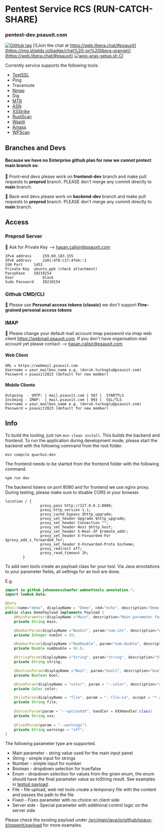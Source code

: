 
# Pentest Service RCS (RUN-CATCH-SHARE)
### pentest-dev.psauxit.com

[![GitHub tag](https://img.shields.io/badge/release-1.4.0-blue)](https://github.com/psaux-it/pspenit/tags)
[![Join the chat at https://web.libera.chat/#psauxit](https://img.shields.io/badge/chat%20-on%20libera-orange)](https://web.libera.chat/#psauxit)
[![woo-aras-setup.sh CI](https://github.com/psaux-it/pspenit/actions/workflows/codeql-analysis.yml/badge.svg)](https://github.com/psaux-it/pspenit/actions/workflows/codeql-analysis.yml)

Currently service supports the following tools:
* [TestSSL](https://github.com/drwetter/testssl.sh)
* Ping
* Traceroute
* [Nmap](https://nmap.org)
* Dig
* [MTR](https://www.bitwizard.nl/mtr/)
* [ASN](https://github.com/nitefood/asn)
* [XSStrike](https://github.com/s0md3v/XSStrike)
* [RustScan](https://github.com/RustScan/RustScan)
* [Wapiti](https://github.com/wapiti-scanner/wapiti)
* [Amass](https://github.com/OWASP/Amass)
* [WPScan](https://github.com/wpscanteam/wpscan)

## Branches and Devs
#### Because we have no Enterprise github plan for now we cannot protect main branch so:

:loudspeaker: Front-end devs please work on **frontend-dev** branch and make pull requests to **preprod** branch. PLEASE don't merge any commit directly to **main** branch.

:loudspeaker: Back-end devs please work on **backend-dev** branch and make pull requests to **preprod** branch. PLEASE don't merge any commit directly to **main** branch.

## Access
### Preprod Server
:loudspeaker: Ask for Private Key --> hasan.calisir@psauxit.com

```
IPv4 address	 159.69.183.155
IPv6 address	 2a01:4f8:c17:4feb::1
SSH Port	 1453
Private Key	 ubuntu.ppk (check attachment)
Passphase	 I0210154
User	         black
Sudo Password	 I0210154
```

### Github CMD/CLI
:loudspeaker: Please use **Personal access tokens (classic)** we don't support **Fine-grained personal access tokens**

### IMAP
:loudspeaker: Please change your default mail account imap password via imap web client https://webmail.psauxit.com. If you don't have organisation mail account yet please contact --> hasan.calisir@psauxit.com

#### Web Client
```
URL = https://webmail.psauxit.com
Username = your_mailbox_name e.g. (doruk.turkoglu@psauxit.com)
Password = psauxit2023 (default for new member)
```
#### Mobile Clients 
```
Outgoing  - SMTP: | mail.psauxit.com | 587 |  STARTTLS
Incoming - IMAP:  | mail.psauxit.com | 993 |  SSL/TLS
Username = your_mailbox_name e.g. (doruk.turkoglu@psauxit.com)
Password = psauxit2023 (default for new member)
```

## Info
To build the tooling, just run `mvn clean install`. This builds the backend and frontend.
To run the application during development mode, please start the backend with the following command from the root folder.
```
mvn compile quarkus:dev
```

The frontend needs to be started from the frontend folder with the following command.
```
npm run dev
```

The backend listens on port 8080 and for frontend we use nginx proxy. During testing, please make sure to disable CORS in your browser.
```
location / {
                proxy_pass http://127.0.0.1:8080;
                proxy_http_version 1.1;
                proxy_cache_bypass $http_upgrade;
                proxy_set_header Upgrade $http_upgrade;
                proxy_set_header Connection "";
                proxy_set_header Host $http_host;
                proxy_set_header X-Real-IP $remote_addr;
                proxy_set_header X-Forwarded-For $proxy_add_x_forwarded_for;
                proxy_set_header X-Forwarded-Proto $scheme;
                proxy_redirect off;
                proxy_read_timeout 2h;
        }
 ```
 
To add own tools create an payload class for your tool.
Via Java annotations to your parameter fields, all settings for an tool are done.

E.g.

```java
import io.github.johannesschaefer.webnettools.annotation.*;
import lombok.Data;

@Data
@Tool(name="demo", displayName = "Demo", cmd="echo", description="Demo for the tooling.")
public class DemoPayload implements Payload {
    @MainParameter(displayName ="Main", description="Main parameter for this tool.")
    private String main;

    @NumberParam(displayName ="NumInt", param="num-int", description="number integer demo ", min=0., max=100., step=1.)
    private Integer numInt = 50;

    @NumberParam(displayName ="NumDouble", param="num-double", description="number double demo ", min=0.1, max=99.9, step=.1)
    private Double numDouble = 66.6;

    @StringParam(displayName ="String", param="string", description="String demo", paramType = ParameterType.EQUALS)
    private String string;

    @BooleanParam(displayName ="Bool", param="bool1", description="boolean demo")
    private Boolean bool;

    @EnumParam(displayName = "color", param = "--color", description="color selection")
    private Color color;

    @FileParam(displayName = "file", param = "--file-ca", accept = "*.abc", description = "File upload" )
    private String file;
    
    @ServerParam(param = "--optionXXX", handler = XXXHandler.class)
    private String xxx;
    
    @FixedParam(param = "--warnings")
    private String warnings = "off";
}
```

The following parameter type are supported.

* Main parameter - string value used for the main input panel
* String - simple input for strings
* Number - simple input for number
* Boolean - dropdown selection for true/false
* Enum - dropdown selection for values from the given enum, the enum should have the final parameter value as toString result. See examples in [testssl payload](https://github.com/psaux-it/pspenit/tree/main/src/main/java/io/github/psauxit/pspenit/payload/testssl/).
* File - file upload, web net tools create a temporary file with the content and passes the path to the file
* Fixed - Fixes parameter with no choice on client side
* Server side - Special parameter with additional control logic on the server side

Please check the existing payload under [/src/main/java/io/github/psaux-it/pspenit/payload](https://github.com/psaux-it/pspenit/tree/main/src/main/java/io/github/psauxit/pspenit/payload) for more examples.
